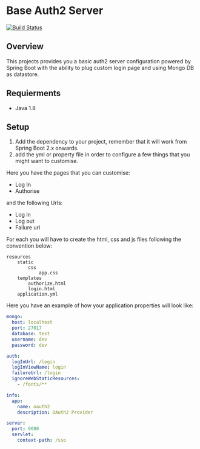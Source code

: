 # Base Auth2 Server

[![Build Status](https://travis-ci.org/caelwinner/base-auth2-server.svg?branch=master)](https://travis-ci.org/caelwinner/base-auth2-server)

## Overview

This projects provides you a basic auth2 server configuration powered by Spring Boot with the ability to plug custom 
login page and using Mongo DB as datastore.

## Requierments

- Java 1.8

## Setup

1. Add the dependency to your project, remember that it will work from Spring Boot 2.x onwards.
2. add the yml or property file in order to configure a few things that you might
want to customise.

Here you have the pages that you can customise:

- Log In
- Authorise

and the following Urls:

- Log in
- Log out
- Failure url

For each you will have to create the html, css and js files following the convention below:

```$xslt
resources
    static
        css
            app.css       
    templates
        authorize.html
        login.html
    application.yml    

```

Here you have an example of how your application properties will look like:

```yaml
mongo:
  host: localhost
  port: 27017
  database: test
  username: dev
  password: dev

auth:
  logInUrl: /login
  logInViewName: login
  failureUrl: /login
  ignoreWebStaticResources:
    - /fonts/**

info:
  app:
    name: oauth2
    description: OAuth2 Provider

server:
  port: 9080
  servlet:
    context-path: /sso
```

